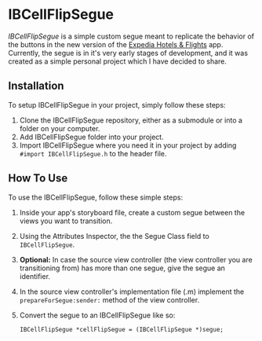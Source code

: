 IBCellFlipSegue
===============

*IBCellFlipSegue* is a simple custom segue meant to replicate the behavior of the buttons in the new version of the [Expedia Hotels & Flights](https://itunes.apple.com/us/app/expedia-hotels-flights/id427916203?mt=8) app. Currently, the segue is in it's very early stages of development, and it was created as a simple personal project which I have decided to share.

Installation
---------------

To setup IBCellFlipSegue in your project, simply follow these steps:

1.	Clone the IBCellFlipSegue repository, either as a submodule or into a folder on your computer.
2.	Add IBCellFlipSegue folder into your project.
3.	Import IBCellFlipSegue where you need it in your project by adding `#import IBCellFlipSegue.h` to the header file.

How To Use
---------------

To use the IBCellFlipSegue, follow these simple steps:

1.  Inside your app's storyboard file, create a custom segue between the views you want to transition.
2.  Using the Attributes Inspector, the the Segue Class field to `IBCellFlipSegue`.
3.  **Optional:** In case the source view controller (the view controller you are transitioning from) has more than one segue, give the segue an identifier.
4.  In the source view controller's implementation file (.m) implement the `prepareForSegue:sender:` method of the view controller.
5.  Convert the segue to an IBCellFlipSegue like so:

        IBCellFlipSegue *cellFlipSegue = (IBCellFlipSegue *)segue;
